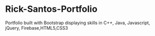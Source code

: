 # Rick-Santos-Portfolio
Portfolio built with Bootstrap displaying skills in C++, Java, Javascript, jQuery, Firebase,HTML5,CSS3
